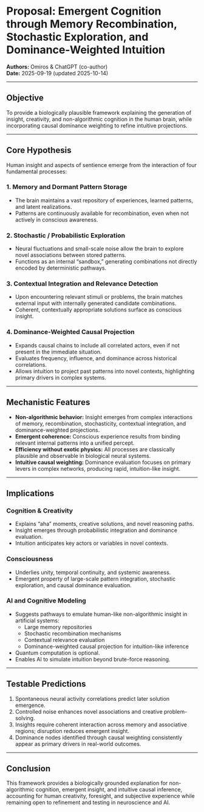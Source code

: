 # Proposal: Emergent Cognition through Memory Recombination, Stochastic Exploration, and Dominance-Weighted Intuition

**Authors:** Omiros & ChatGPT (co-author)  
**Date:** 2025-09-19 (updated 2025-10-14)

---

## Objective

To provide a biologically plausible framework explaining the generation of insight, creativity, and non-algorithmic cognition in the human brain, while incorporating causal dominance weighting to refine intuitive projections.

---

## Core Hypothesis

Human insight and aspects of sentience emerge from the interaction of four fundamental processes:

### 1. Memory and Dormant Pattern Storage
- The brain maintains a vast repository of experiences, learned patterns, and latent realizations.  
- Patterns are continuously available for recombination, even when not actively in conscious awareness.

### 2. Stochastic / Probabilistic Exploration
- Neural fluctuations and small-scale noise allow the brain to explore novel associations between stored patterns.  
- Functions as an internal “sandbox,” generating combinations not directly encoded by deterministic pathways.

### 3. Contextual Integration and Relevance Detection
- Upon encountering relevant stimuli or problems, the brain matches external input with internally generated candidate combinations.  
- Coherent, contextually appropriate solutions surface as conscious insight.

### 4. Dominance-Weighted Causal Projection
- Expands causal chains to include all correlated actors, even if not present in the immediate situation.  
- Evaluates frequency, influence, and dominance across historical correlations.  
- Allows intuition to project past patterns into novel contexts, highlighting primary drivers in complex systems.

---

## Mechanistic Features

- **Non-algorithmic behavior:** Insight emerges from complex interactions of memory, recombination, stochasticity, contextual integration, and dominance-weighted projections.  
- **Emergent coherence:** Conscious experience results from binding relevant internal patterns into a unified percept.  
- **Efficiency without exotic physics:** All processes are classically plausible and observable in biological neural systems.  
- **Intuitive causal weighting:** Dominance evaluation focuses on primary levers in complex networks, producing rapid, intuition-like insight.

---

## Implications

### Cognition & Creativity
- Explains “aha” moments, creative solutions, and novel reasoning paths.  
- Insight emerges through probabilistic integration and dominance evaluation.  
- Intuition anticipates key actors or variables in novel contexts.

### Consciousness
- Underlies unity, temporal continuity, and systemic awareness.  
- Emergent property of large-scale pattern integration, stochastic exploration, and causal dominance evaluation.

### AI and Cognitive Modeling
- Suggests pathways to emulate human-like non-algorithmic insight in artificial systems:
  - Large memory repositories  
  - Stochastic recombination mechanisms  
  - Contextual relevance evaluation  
  - Dominance-weighted causal projection for intuition-like inference  
- Quantum computation is optional.  
- Enables AI to simulate intuition beyond brute-force reasoning.

---

## Testable Predictions

1. Spontaneous neural activity correlations predict later solution emergence.  
2. Controlled noise enhances novel associations and creative problem-solving.  
3. Insights require coherent interaction across memory and associative regions; disruption reduces emergent insight.  
4. Dominance nodes identified through causal weighting consistently appear as primary drivers in real-world outcomes.

---

## Conclusion

This framework provides a biologically grounded explanation for non-algorithmic cognition, emergent insight, and intuitive causal inference, accounting for human creativity, foresight, and subjective experience while remaining open to refinement and testing in neuroscience and AI.

